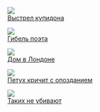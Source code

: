 ![](/books/detective/Кир%20Булычев/Выстрел%20купидона.jpg)  
[Выстрел купидона](/books/detective/Кир%20Булычев/Выстрел%20купидона)

![](/books/detective/Кир%20Булычев/Гибель%20поэта.jpg)  
[Гибель поэта](/books/detective/Кир%20Булычев/Гибель%20поэта)

![](/books/detective/Кир%20Булычев/Дом%20в%20Лондоне.jpg)  
[Дом в Лондоне](/books/detective/Кир%20Булычев/Дом%20в%20Лондоне)

![](/books/detective/Кир%20Булычев/Петух%20кричит%20с%20опозданием.jpg)  
[Петух кричит с опозданием](/books/detective/Кир%20Булычев/Петух%20кричит%20с%20опозданием)

![](/books/detective/Кир%20Булычев/Таких%20не%20убивают.jpg)  
[Таких не убивают](/books/detective/Кир%20Булычев/Таких%20не%20убивают)
